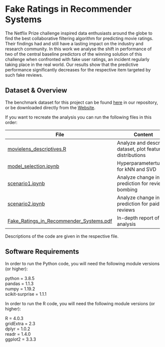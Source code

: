 # Fake Ratings in Recommender Systems

The Netflix Prize challenge inspired data enthusiasts around the globe to find the best collaborative filtering algorithm for predicting movie ratings.  Their findings had and still have a lasting impact on the industry and research community.  In this work we analyse the shift in performance of two of the central baseline predictors of the winning solution of this challenge when confronted with fake user ratings,  an incident regularly taking place in the real world.  Our results show that the predictive performance significantly decreases for the respective item targeted by such fake reviews.

## Dataset & Overview
The benchmark dataset for this project can be found [here](data/ml-100k/u.data) in our repository, or be downloaded directly from the [Website](https://grouplens.org/datasets/movielens/100k/).

If you want to recreate the analysis you can run the following files in this order:

| File                                                                               | Content                                                  |
|------------------------------------------------------------------------------------|----------------------------------------------------------|
| [movielens_descriptives.R](movielens_descriptives.R)                               | Analyze and describe dataset, plot feature distributions |
| [model_selection.ipynb](model_selection.ipynb)                                     | Hyperparametertuning for kNN and SVD                     |
| [scenario1.ipynb](scenario1.ipynb)                                                 | Analyze change in prediction for review bombing          |
| [scenario2.ipynb](scenario2.ipynb)                                                 | Analyze change in prediction for paid reviews            |
| [Fake_Ratings_in_Recommender_Systems.pdf](Fake_Ratings_in_Recommender_Systems.pdf) | In-depth report of analysis                              |

Descriptions of the code are given in the respective file.

## Software Requirements
In order to run the Python code, you will need the following
module versions (or higher):

python = 3.8.5  
pandas = 1.1.3  
numpy = 1.19.2  
scikit-surprise = 1.1.1


In order to run the R code, you will need the following
module versions (or higher):

R = 4.0.3  
gridExtra = 2.3   
dplyr = 1.0.2  
readr = 1.4.0     
ggplot2 = 3.3.3  
